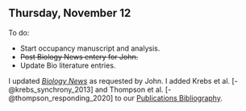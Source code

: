 
## Thursday, November 12

To do:

* Start occupancy manuscript and analysis.
* ~~Post Biology News entery for John.~~
* Update Bio literature entries.

I updated [*Biology News*](https://www.fws.gov/refuge/Kenai/what_we_do/science/biology-news.html) as requested by John. I added Krebs et al. [-@krebs_synchrony_2013] and Thompson et al. [-@thompson_responding_2020] to our [Publications Bibliography](https://www.fws.gov/refuge/Kenai/what_we_do/science/bibliography.html).

